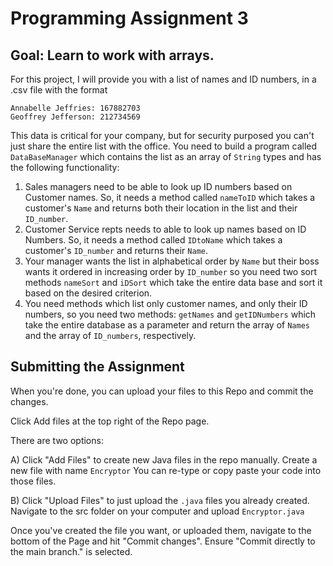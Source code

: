 # Programming Assignment 3

## Goal: Learn to work with arrays.

For this project, I will provide you with a list of names and ID numbers, in a .csv file with the format

```
Annabelle Jeffries: 167882703
Geoffrey Jefferson: 212734569
```
This data is critical for your company, but for security purposed you can't just share the entire list with the office. You need to build a program called `DataBaseManager` which contains the list as an array of `String` types and has the following functionality:

1) Sales managers need to be able to look up ID numbers based on Customer names. So, it needs a method called `nameToID` which takes a customer's `Name` and returns both their location in the list and their `ID_number`. 
2) Customer Service repts needs to able to look up names based on ID Numbers. So, it needs a method called `IDtoName` which takes a customer's `ID_number` and returns their `Name`. 
3) Your manager wants the list in alphabetical order by `Name` but their boss wants it ordered in increasing order by `ID_number` so you need two sort methods `nameSort` and `iDSort` which take the entire data base and sort it based on the desired criterion.
4) You need methods which list only customer names, and only their ID numbers, so you need two methods: `getNames` and `getIDNumbers` which take the entire database as a parameter and return the array of `Names` and the array of `ID_numbers`, respectively. 


## Submitting the Assignment

When you're done, you can upload your files to this Repo and commit the changes.

Click Add files at the top right of the Repo page.

There are two options:

A) Click "Add Files" to create new Java files in the repo manually. Create a new file with name `Encryptor` You can re-type or copy paste your code into those files.

B) Click "Upload Files" to just upload the `.java` files you already created. Navigate to the src folder on your computer and upload `Encryptor.java`

Once you've created the file you want, or uploaded them, navigate to the bottom of the Page and hit "Commit changes". Ensure "Commit directly to the main branch." is selected.


